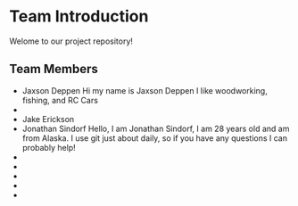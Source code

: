 # Team Introduction

Welome to our project repository!

## Team Members


- Jaxson Deppen Hi my name is Jaxson Deppen I like woodworking, fishing, and RC Cars
-
- Jake Erickson
- Jonathan Sindorf
  Hello, I am Jonathan Sindorf, I am 28 years old and am from Alaska. I use git just about daily, so if you have any questions I can probably help!
-
-
-
-
-
